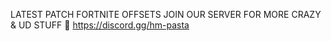 LATEST PATCH FORTNITE OFFSETS
JOIN OUR SERVER FOR MORE CRAZY & UD STUFF 🥸
https://discord.gg/hm-pasta
   
